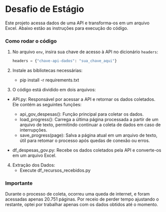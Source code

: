 # Desafio de Estágio

Este projeto acessa dados de uma API e transforma-os em um arquivo Excel. Abaixo estão as instruções para execução do código.

### Como rodar o código

1. No arquivo `env`, insira sua chave de acesso à API no dicionário `headers`:
   ```python
   headers = {"chave-api-dados": "sua_chave_aqui"}

2. Instale as bibliotecas necessárias:
    * pip install -r requirements.txt

3. O código está dividido em dois arquivos:

* API.py: Responsável por acessar a API e retornar os dados coletados. Ele contém as seguintes funções:
      
  * api_gov_despesas(): Função principal para coletar os dados.
  * load_progress(): Carrega a última página processada a partir de um arquivo de texto, permitindo continuar a coleta de dados em caso de interrupções.
  * save_progress(page): Salva a página atual em um arquivo de texto, útil para retomar o processo após quedas de conexão ou erros.
* df_despesas_gov.py: Recebe os dados coletados pela API e converte-os em um arquivo Excel.
  
4. Extração dos Dados:
    *   Execute df_recursos_recebidos.py

### Importante
Durante o processo de coleta, ocorreu uma queda de internet, e foram acessadas apenas 20.751 páginas. Por receio de perder tempo ajustando o restante, optei por trabalhar apenas com os dados obtidos até o momento. 